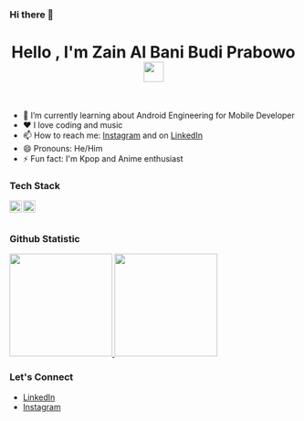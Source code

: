 ### Hi there 👋

<!--
**zainalbani/zainalbani** is a ✨ _special_ ✨ repository because its `README.md` (this file) appears on your GitHub profile.

Here are some ideas to get you started:

- 🔭 I’m currently working on ...
- 🌱 I’m currently learning ...
- 👯 I’m looking to collaborate on ...
- 🤔 I’m looking for help with ...
- 💬 Ask me about ...
- 📫 How to reach me: ...
- 😄 Pronouns: ...
- ⚡ Fun fact: ...
-->
<h1 align="center">Hello , I'm Zain Al Bani Budi Prabowo <img src="https://media.giphy.com/media/hvRJCLFzcasrR4ia7z/giphy.gif" width="35"></h1>
<br>


- 🌱 I’m currently learning about Android Engineering for Mobile Developer
- ❤️ I love coding and music
- 📫 How to reach me: [Instagram](https://www.instagram.com/bangza__) and on [LinkedIn](https://www.linkedin.com/in/zainalbani/)
- 😄 Pronouns: He/Him
- ⚡ Fun fact: I'm Kpop and Anime enthusiast

### Tech Stack
  <a href="https://kotlinlang.org/"><img align="left" alt="Kotlin" title="Kotlin" width="21px" src="https://skillicons.dev/icons?i=java,kotlin,nodejs,figma&theme=light" /></a>
  <a href="https://nodejs.org/"><img align="left" alt="NodeJS" title="NodeJS" width="21px" src="https://seeklogo.com/images/N/nodejs-logo-FBE122E377-seeklogo.com.png" /></a>
  
  <br>
  <br>
  
### Github Statistic
<p align="left">
<a href="https://github.com/zainalbani">
  <img height="180em" src="https://github-readme-stats-eight-theta.vercel.app/api?username=zainalbani&show_icons=true&theme=algolia&include_all_commits=true&count_private=true"/>
  <img height="180em" src="https://github-readme-stats.vercel.app/api?username=zainalbani&show_icons=true&theme=radical"/>
</a>
</p>

### Let's Connect
- <a href="https://www.linkedin.com/in/zainalbani/">LinkedIn</a>
- <a href="https://instagram.com/bangza__">Instagram</a>
